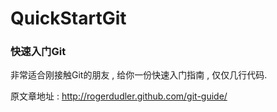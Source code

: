 # QuickStartGit

### 快速入门Git

非常适合刚接触Git的朋友 , 给你一份快速入门指南 , 仅仅几行代码.

原文章地址 : http://rogerdudler.github.com/git-guide/

